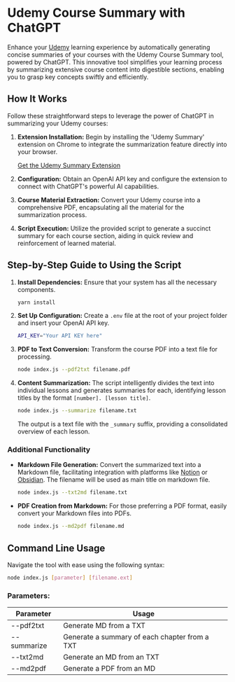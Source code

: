# Udemy Course Summary with ChatGPT

Enhance your [Udemy](https://www.udemy.com/) learning experience by
automatically generating concise summaries of your courses with the Udemy Course
Summary tool, powered by ChatGPT. This innovative tool simplifies your learning
process by summarizing extensive course content into digestible sections,
enabling you to grasp key concepts swiftly and efficiently.

## How It Works

Follow these straightforward steps to leverage the power of ChatGPT in
summarizing your Udemy courses:

1. **Extension Installation:** Begin by installing the 'Udemy Summary' extension
   on Chrome to integrate the summarization feature directly into your browser.

   [Get the Udemy Summary Extension](https://chromewebstore.google.com/detail/udemy-summary-harness-the/dcclmkicpmnakdmgehlbbcagfpkdpkdl)

2. **Configuration:** Obtain an OpenAI API key and configure the extension to
   connect with ChatGPT's powerful AI capabilities.
3. **Course Material Extraction:** Convert your Udemy course into a
   comprehensive PDF, encapsulating all the material for the summarization
   process.
4. **Script Execution:** Utilize the provided script to generate a succinct
   summary for each course section, aiding in quick review and reinforcement of
   learned material.

## Step-by-Step Guide to Using the Script

1. **Install Dependencies:** Ensure that your system has all the necessary
   components.

   ```bash
   yarn install
   ```

2. **Set Up Configuration:** Create a `.env` file at the root of your project
   folder and insert your OpenAI API key.

   ```bash
   API_KEY="Your API KEY here"
   ```

3. **PDF to Text Conversion:** Transform the course PDF into a text file for
   processing.

   ```bash
   node index.js --pdf2txt filename.pdf
   ```

4. **Content Summarization:** The script intelligently divides the text into
   individual lessons and generates summaries for each, identifying lesson
   titles by the format `[number]. [lesson title]`.

   ```bash
   node index.js --summarize filename.txt
   ```

   The output is a text file with the `_summary` suffix, providing a
   consolidated overview of each lesson.

### Additional Functionality

- **Markdown File Generation:** Convert the summarized text into a Markdown
  file, facilitating integration with platforms like
  [Notion](https://www.notion.so/) or [Obsidian](https://obsidian.md/). The
  filename will be used as main title on markdown file.
  ```bash
  node index.js --txt2md filename.txt
  ```
- **PDF Creation from Markdown:** For those preferring a PDF format, easily
  convert your Markdown files into PDFs.
  ```bash
  node index.js --md2pdf filename.md
  ```

## Command Line Usage

Navigate the tool with ease using the following syntax:

```bash
node index.js [parameter] [filename.ext]
```

### Parameters:

| Parameter   | Usage                                         |
| ----------- | --------------------------------------------- |
| --pdf2txt   | Generate MD from a TXT                        |
| --summarize | Generate a summary of each chapter from a TXT |
| --txt2md    | Generate an MD from an TXT                    |
| --md2pdf    | Generate a PDF from an MD                     |
